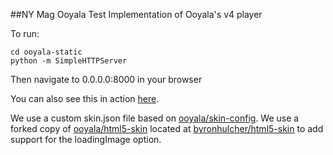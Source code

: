 ##NY Mag Ooyala Test
Implementation of Ooyala's v4 player

To run: 
```
cd ooyala-static
python -m SimpleHTTPServer
```

Then navigate to 0.0.0.0:8000 in your browser

You can also see this in action [here](http://byronhulcher.github.io/ooyala-static).

We use a custom skin.json file based on [ooyala/skin-config](https://github.com/ooyala/skin-config).
We use a forked copy of [ooyala/html5-skin](https://github.com/ooyala/html5-skin) located at  [byronhulcher/html5-skin](https://github.com/byronhulcher/html5-skin) to add support for the loadingImage option.
